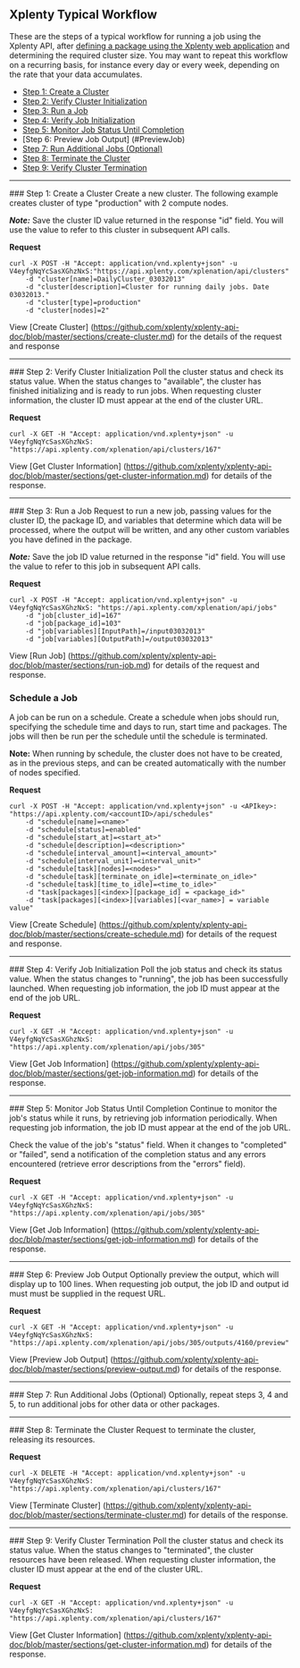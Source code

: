 ## Xplenty Typical Workflow

These are the steps of a typical workflow for running a job using the Xplenty API, after [defining a package using the Xplenty web application](http://community.xplenty.com/knowledgebase/articles/184931-xplenty-s-packages) and determining the required cluster size. You may want to repeat this workflow on a recurring basis, for instance every day or every week, depending on the rate that your data accumulates.

* [Step 1: Create a Cluster](#CreateCluster)
* [Step 2: Verify Cluster Initialization](#VerifyCluster)
* [Step 3: Run a Job](#RunJob)
* [Step 4: Verify Job Initialization](#VerifyJob)
* [Step 5: Monitor Job Status Until Completion](#MonitorJob)
* [Step 6: Preview Job Output] (#PreviewJob)
* [Step 7: Run Additional Jobs (Optional)](#RunMoreJobs)
* [Step 8: Terminate the Cluster](#TerminateCluster)
* [Step 9: Verify Cluster Termination](#VerifyClusterTermination)

***
<a id="CreateCluster" name="CreateCluster">
### Step 1: Create a Cluster
</a>
Create a new cluster. The following example creates cluster of type "production" with 2 compute nodes. 

**_Note:_** Save the cluster ID value returned in the response "id" field. You will use the value to refer to this cluster in subsequent API calls.

**Request**
```shell
curl -X POST -H "Accept: application/vnd.xplenty+json" -u V4eyfgNqYcSasXGhzNxS:"https://api.xplenty.com/xplenation/api/clusters" 
    -d "cluster[name]=DailyCluster_03032013" 
    -d "cluster[description]=Cluster for running daily jobs. Date 03032013."
    -d "cluster[type]=production" 
    -d "cluster[nodes]=2" 
```

View [Create Cluster] (https://github.com/xplenty/xplenty-api-doc/blob/master/sections/create-cluster.md) for the details of the request and response

***
<a name="VerifyCluster" id="VerifyCluster">
### Step 2: Verify Cluster Initialization
</a>
Poll the cluster status and check its status value. When the status changes to "available", the cluster has finished initializing and is ready to run jobs. When requesting cluster information, the cluster ID must appear at the end of the cluster URL.

**Request**
```shell
curl -X GET -H "Accept: application/vnd.xplenty+json" -u V4eyfgNqYcSasXGhzNxS: "https://api.xplenty.com/xplenation/api/clusters/167"
```

View [Get Cluster Information] (https://github.com/xplenty/xplenty-api-doc/blob/master/sections/get-cluster-information.md) for details of the response.

***
<a id="RunJob" name="RunJob">
### Step 3: Run a Job
</a>
Request to run a new job, passing values for the cluster ID, the package ID, and variables that determine which data will be processed, where the output will be written, and any other custom variables you have defined in the package. 

**_Note:_** Save the job ID value returned in the response "id" field. You will use the value to refer to this job in subsequent API calls.

**Request**
```shell
curl -X POST -H "Accept: application/vnd.xplenty+json" -u V4eyfgNqYcSasXGhzNxS: "https://api.xplenty.com/xplenation/api/jobs" 
    -d "job[cluster_id]=167" 
    -d "job[package_id]=103" 
    -d "job[variables][InputPath]=/input03032013" 
    -d "job[variables][OutputPath]=/output03032013"
```

View [Run Job] (https://github.com/xplenty/xplenty-api-doc/blob/master/sections/run-job.md) for details of the request and response.

### Schedule a Job

A job can be run on a schedule. Create a schedule when jobs should run, specifying the schedule time and days to run, start time and packages. The jobs will then be run per the schedule until the schedule is terminated.

**Note:** When running by schedule, the cluster does not have to be created, as in the previous steps, and can be created automatically with the number of nodes specified.

**Request** 
```shell
curl -X POST -H "Accept: application/vnd.xplenty+json" -u <APIkey>: "https://api.xplenty.com/<accountID>/api/schedules"
    -d "schedule[name]=<name>"
    -d "schedule[status]=enabled"
    -d "schedule[start_at]=<start_at>"
    -d "schedule[description]=<description>"
    -d "schedule[interval_amount]=<interval_amount>"
    -d "schedule[interval_unit]=<interval_unit>"
    -d "schedule[task][nodes]=<nodes>"
    -d "schedule[task][terminate_on_idle]=<terminate_on_idle>"
    -d "schedule[task][time_to_idle]=<time_to_idle>"
    -d "task[packages][<index>][package_id] = <package_id>"
    -d "task[packages][<index>][variables][<var_name>] = variable value"
```

View [Create Schedule] (https://github.com/xplenty/xplenty-api-doc/blob/master/sections/create-schedule.md) for details of the request and response.

***
<a id="VerifyJob" name="VerifyJob">
### Step 4: Verify Job Initialization
</a>
Poll the job status and check its status value. When the status changes to "running", the job has been successfully launched. When requesting job information, the job ID must appear at the end of the job URL.

**Request**
```shell
curl -X GET -H "Accept: application/vnd.xplenty+json" -u V4eyfgNqYcSasXGhzNxS: "https://api.xplenty.com/xplenation/api/jobs/305"
```

View [Get Job Information] (https://github.com/xplenty/xplenty-api-doc/blob/master/sections/get-job-information.md) for details of the response.

***
<a id="MonitorJob" name="MonitorJob">
### Step 5: Monitor Job Status Until Completion
</a>
Continue to monitor the job's status while it runs, by retrieving job information periodically. When requesting job information, the job ID must appear at the end of the job URL.

Check the value of the job's "status" field. When it changes to "completed" or "failed", send a notification of the completion status and any errors encountered (retrieve error descriptions from the "errors" field).

**Request**
```shell
curl -X GET -H "Accept: application/vnd.xplenty+json" -u V4eyfgNqYcSasXGhzNxS: "https://api.xplenty.com/xplenation/api/jobs/305"
```

View [Get Job Information] (https://github.com/xplenty/xplenty-api-doc/blob/master/sections/get-job-information.md) for details of the response.

***
<a id="PreviewJob" name="PreviewJob">
### Step 6: Preview Job Output
</a>
Optionally preview the output, which will display up to 100 lines. When requesting job output, the job ID and output id must must be supplied in the request URL.

**Request**
```shell
curl -X GET -H "Accept: application/vnd.xplenty+json" -u V4eyfgNqYcSasXGhzNxS: "https://api.xplenty.com/xplenation/api/jobs/305/outputs/4160/preview"
```

View [Preview Job Output] (https://github.com/xplenty/xplenty-api-doc/blob/master/sections/preview-output.md) for details of the response.

***

<a id="RunMoreJobs" name="RunMoreJobs">
### Step 7: Run Additional Jobs (Optional)
</a>
Optionally, repeat steps 3, 4 and 5, to run additional jobs for other data or other packages.

***
<a id="TerminateCluster" name="TerminateCluster">
### Step 8: Terminate the Cluster
</a>
Request to terminate the cluster, releasing its resources.

**Request**
```shell
curl -X DELETE -H "Accept: application/vnd.xplenty+json" -u V4eyfgNqYcSasXGhzNxS: "https://api.xplenty.com/xplenation/api/clusters/167"
```

View [Terminate Cluster] (https://github.com/xplenty/xplenty-api-doc/blob/master/sections/terminate-cluster.md) for details of the response.

***
<a id="VerifyClusterTermination" name="VerifyClusterTermination">
### Step 9: Verify Cluster Termination
</a>
Poll the cluster status and check its status value. When the status changes to "terminated", the cluster resources have been released.
When requesting cluster information, the cluster ID must appear at the end of the cluster URL.

**Request**
```shell
curl -X GET -H "Accept: application/vnd.xplenty+json" -u V4eyfgNqYcSasXGhzNxS: "https://api.xplenty.com/xplenation/api/clusters/167"
```

View [Get Cluster Information] (https://github.com/xplenty/xplenty-api-doc/blob/master/sections/get-cluster-information.md) for details of the response.
